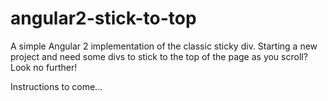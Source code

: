 # angular2-stick-to-top

A simple Angular 2 implementation of the classic sticky div. Starting a new project and need some divs to stick to the top of the page as you scroll? Look no further!

Instructions to come...
